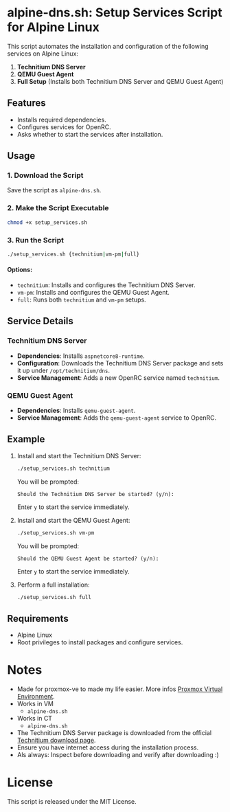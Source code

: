 # alpine-dns.sh: Setup Services Script for Alpine Linux

This script automates the installation and configuration of the following services on Alpine Linux:

1. **Technitium DNS Server**
2. **QEMU Guest Agent**
3. **Full Setup** (Installs both Technitium DNS Server and QEMU Guest Agent)

## Features

- Installs required dependencies.
- Configures services for OpenRC.
- Asks whether to start the services after installation.

## Usage

### 1. Download the Script
Save the script as `alpine-dns.sh`.

### 2. Make the Script Executable
```bash
chmod +x setup_services.sh
```

### 3. Run the Script
```bash
./setup_services.sh {technitium|vm-pm|full}
```

#### Options:
- `technitium`: Installs and configures the Technitium DNS Server.
- `vm-pm`: Installs and configures the QEMU Guest Agent.
- `full`: Runs both `technitium` and `vm-pm` setups.

## Service Details

### Technitium DNS Server
- **Dependencies**: Installs `aspnetcore8-runtime`.
- **Configuration**: Downloads the Technitium DNS Server package and sets it up under `/opt/technitium/dns`.
- **Service Management**: Adds a new OpenRC service named `technitium`.

### QEMU Guest Agent
- **Dependencies**: Installs `qemu-guest-agent`.
- **Service Management**: Adds the `qemu-guest-agent` service to OpenRC.

## Example

1. Install and start the Technitium DNS Server:
   ```bash
   ./setup_services.sh technitium
   ```
   You will be prompted:
   ```
   Should the Technitium DNS Server be started? (y/n):
   ```
   Enter `y` to start the service immediately.

2. Install and start the QEMU Guest Agent:
   ```bash
   ./setup_services.sh vm-pm
   ```
   You will be prompted:
   ```
   Should the QEMU Guest Agent be started? (y/n):
   ```
   Enter `y` to start the service immediately.

3. Perform a full installation:
   ```bash
   ./setup_services.sh full
   ```

## Requirements
- Alpine Linux
- Root privileges to install packages and configure services.

# Notes
- Made for proxmox-ve to made my life easier. More infos [Proxmox Virtual Environment](https://www.proxmox.com/en/products/proxmox-virtual-environment/overview).
- Works in VM 
    - `alpine-dns.sh`
- Works in CT
    - `alpine-dns.sh`
- The Technitium DNS Server package is downloaded from the official [Technitium download page](https://technitium.com/dns/).
- Ensure you have internet access during the installation process.
- Als always: Inspect before downloading and verify after downloading :)


# License
This script is released under the MIT License.

